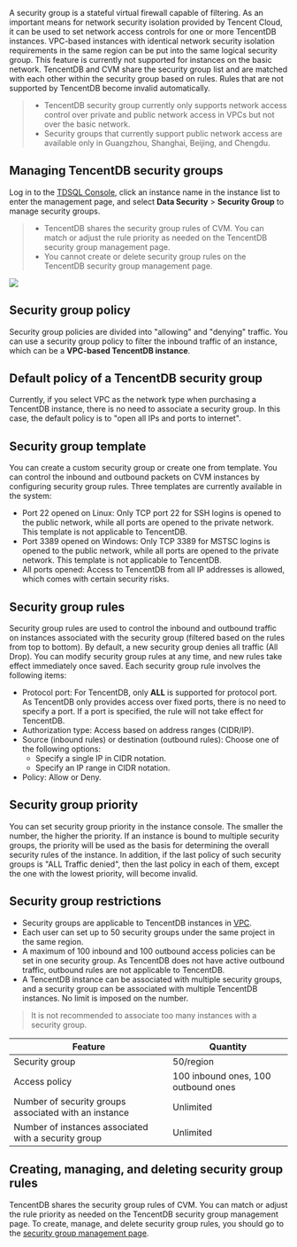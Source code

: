 A security group is a stateful virtual firewall capable of filtering. As an important means for network security isolation provided by Tencent Cloud, it can be used to set network access controls for one or more TencentDB instances. VPC-based instances with identical network security isolation requirements in the same region can be put into the same logical security group. This feature is currently not supported for instances on the basic network. TencentDB and CVM share the security group list and are matched with each other within the security group based on rules. Rules that are not supported by TencentDB become invalid automatically.

>
>- TencentDB security group currently only supports network access control over private and public network access in VPCs but not over the basic network.
> - Security groups that currently support public network access are available only in Guangzhou, Shanghai, Beijing, and Chengdu.

## Managing TencentDB security groups
Log in to the [TDSQL Console](https://console.cloud.tencent.com/dcdb), click an instance name in the instance list to enter the management page, and select **Data Security** > **Security Group** to manage security groups.
>
>- TencentDB shares the security group rules of CVM. You can match or adjust the rule priority as needed on the TencentDB security group management page.
>- You cannot create or delete security group rules on the TencentDB security group management page.
> 
![](https://main.qcloudimg.com/raw/29be2ecacf26245b65ef45e703b910de.png)

## Security group policy
Security group policies are divided into "allowing" and "denying" traffic. You can use a security group policy to filter the inbound traffic of an instance, which can be a **VPC-based TencentDB instance**.

## Default policy of a TencentDB security group
Currently, if you select VPC as the network type when purchasing a TencentDB instance, there is no need to associate a security group. In this case, the default policy is to "open all IPs and ports to internet".

## Security group template
You can create a custom security group or create one from template. You can control the inbound and outbound packets on CVM instances by configuring security group rules. Three templates are currently available in the system:
- Port 22 opened on Linux: Only TCP port 22 for SSH logins is opened to the public network, while all ports are opened to the private network. This template is not applicable to TencentDB.
- Port 3389 opened on Windows: Only TCP 3389 for MSTSC logins is opened to the public network, while all ports are opened to the private network. This template is not applicable to TencentDB.
- All ports opened: Access to TencentDB from all IP addresses is allowed, which comes with certain security risks.

## Security group rules
Security group rules are used to control the inbound and outbound traffic on instances associated with the security group (filtered based on the rules from top to bottom). By default, a new security group denies all traffic (All Drop). You can modify security group rules at any time, and new rules take effect immediately once saved.
Each security group rule involves the following items:
- Protocol port: For TencentDB, only **ALL** is supported for protocol port. As TencentDB only provides access over fixed ports, there is no need to specify a port. If a port is specified, the rule will not take effect for TencentDB.
- Authorization type: Access based on address ranges (CIDR/IP).
- Source (inbound rules) or destination (outbound rules): Choose one of the following options:
    - Specify a single IP in CIDR notation.
    - Specify an IP range in CIDR notation.
- Policy: Allow or Deny.

## Security group priority
You can set security group priority in the instance console. The smaller the number, the higher the priority. If an instance is bound to multiple security groups, the priority will be used as the basis for determining the overall security rules of the instance.
In addition, if the last policy of such security groups is "ALL Traffic denied", then the last policy in each of them, except the one with the lowest priority, will become invalid.

## Security group restrictions
- Security groups are applicable to TencentDB instances in [VPC](/doc/product/213/5227).
- Each user can set up to 50 security groups under the same project in the same region.
- A maximum of 100 inbound and 100 outbound access policies can be set in one security group. As TencentDB does not have active outbound traffic, outbound rules are not applicable to TencentDB.
- A TencentDB instance can be associated with multiple security groups, and a security group can be associated with multiple TencentDB instances. No limit is imposed on the number.

>It is not recommended to associate too many instances with a security group.

| Feature | Quantity | 
|---------|---------|
| Security group | 50/region |
| Access policy | 100 inbound ones, 100 outbound ones |
| Number of security groups associated with an instance | Unlimited |
| Number of instances associated with a security group | Unlimited |

## Creating, managing, and deleting security group rules
TencentDB shares the security group rules of CVM. You can match or adjust the rule priority as needed on the TencentDB security group management page. To create, manage, and delete security group rules, you should go to the [security group management page](https://console.cloud.tencent.com/cvm/securitygroup).
